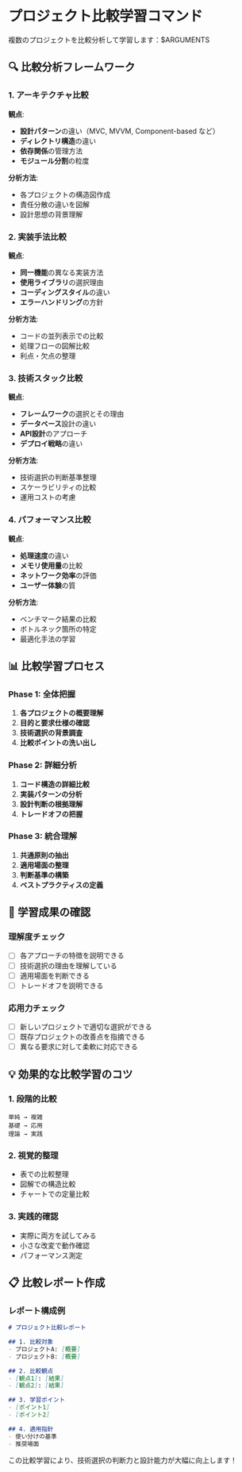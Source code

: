 # プロジェクト比較学習コマンド

複数のプロジェクトを比較分析して学習します：$ARGUMENTS

## 🔍 比較分析フレームワーク

### 1. アーキテクチャ比較
**観点**:
- **設計パターン**の違い（MVC, MVVM, Component-based など）
- **ディレクトリ構造**の違い
- **依存関係**の管理方法
- **モジュール分割**の粒度

**分析方法**:
- 各プロジェクトの構造図作成
- 責任分散の違いを図解
- 設計思想の背景理解

### 2. 実装手法比較
**観点**:
- **同一機能**の異なる実装方法
- **使用ライブラリ**の選択理由
- **コーディングスタイル**の違い
- **エラーハンドリング**の方針

**分析方法**:
- コードの並列表示での比較
- 処理フローの図解比較
- 利点・欠点の整理

### 3. 技術スタック比較
**観点**:
- **フレームワーク**の選択とその理由
- **データベース**設計の違い
- **API設計**のアプローチ
- **デプロイ戦略**の違い

**分析方法**:
- 技術選択の判断基準整理
- スケーラビリティの比較
- 運用コストの考慮

### 4. パフォーマンス比較
**観点**:
- **処理速度**の違い
- **メモリ使用量**の比較
- **ネットワーク効率**の評価
- **ユーザー体験**の質

**分析方法**:
- ベンチマーク結果の比較
- ボトルネック箇所の特定
- 最適化手法の学習

## 📊 比較学習プロセス

### Phase 1: 全体把握
1. **各プロジェクトの概要理解**
2. **目的と要求仕様の確認**
3. **技術選択の背景調査**
4. **比較ポイントの洗い出し**

### Phase 2: 詳細分析
1. **コード構造の詳細比較**
2. **実装パターンの分析**
3. **設計判断の根拠理解**
4. **トレードオフの把握**

### Phase 3: 統合理解
1. **共通原則の抽出**
2. **適用場面の整理**
3. **判断基準の構築**
4. **ベストプラクティスの定義**

## 🎯 学習成果の確認

### 理解度チェック
- [ ] 各アプローチの特徴を説明できる
- [ ] 技術選択の理由を理解している
- [ ] 適用場面を判断できる
- [ ] トレードオフを説明できる

### 応用力チェック
- [ ] 新しいプロジェクトで適切な選択ができる
- [ ] 既存プロジェクトの改善点を指摘できる
- [ ] 異なる要求に対して柔軟に対応できる

## 💡 効果的な比較学習のコツ

### 1. 段階的比較
```
単純 → 複雑
基礎 → 応用
理論 → 実践
```

### 2. 視覚的整理
- 表での比較整理
- 図解での構造比較
- チャートでの定量比較

### 3. 実践的確認
- 実際に両方を試してみる
- 小さな改変で動作確認
- パフォーマンス測定

## 📋 比較レポート作成

### レポート構成例
```markdown
# プロジェクト比較レポート

## 1. 比較対象
- プロジェクトA: [概要]
- プロジェクトB: [概要]

## 2. 比較観点
- [観点1]: [結果]
- [観点2]: [結果]

## 3. 学習ポイント
- [ポイント1]
- [ポイント2]

## 4. 適用指針
- 使い分けの基準
- 推奨場面
```

この比較学習により、技術選択の判断力と設計能力が大幅に向上します！
